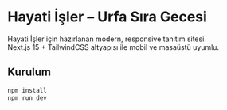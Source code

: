 # Hayati İşler – Urfa Sıra Gecesi

Hayati İşler için hazırlanan modern, responsive tanıtım sitesi.  
Next.js 15 + TailwindCSS altyapısı ile mobil ve masaüstü uyumlu.

## Kurulum

```bash
npm install
npm run dev
